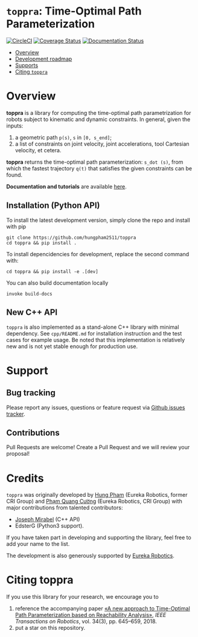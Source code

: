 # `toppra`: Time-Optimal Path Parameterization
[![CircleCI](https://circleci.com/gh/hungpham2511/toppra/tree/develop.svg?style=svg)](https://circleci.com/gh/hungpham2511/toppra/tree/develop)
[![Coverage Status](https://coveralls.io/repos/github/hungpham2511/toppra/badge.svg?branch=master)](https://coveralls.io/github/hungpham2511/toppra?branch=master)
[![Documentation Status](https://readthedocs.org/projects/toppra/badge/?version=latest)](https://toppra.readthedocs.io/en/latest/?badge=latest)


- [Overview](#overview)
- [Development roadmap](#development-roadmap)
- [Supports](#supports)
- [Citing `toppra`](#citing--toppra-)


# Overview

**toppra** is a library for computing the time-optimal path
parametrization for robots subject to kinematic and dynamic
constraints.  In general, given the inputs:

1. a geometric path `p(s)`, `s` in `[0, s_end]`;
2. a list of constraints on joint velocity, joint accelerations, tool
   Cartesian velocity, et cetera.

**toppra** returns the time-optimal path parameterization: `s_dot
(s)`, from which the fastest trajectory `q(t)` that satisfies the
given constraints can be found.

**Documentation and tutorials** are available [here](https://toppra.readthedocs.io/en/latest/index.html).


## Installation (Python API)

To install the latest development version, simply clone the repo and install with pip

``` shell
git clone https://github.com/hungpham2511/toppra
cd toppra && pip install .
```

To install depencidencies for development, replace the second command with:
``` shell
cd toppra && pip install -e .[dev]
```

You can also build documentation locally
``` shell
invoke build-docs
```

## New C++ API

`toppra` is also implemented as a stand-alone C++ library with minimal
dependency. See `cpp/README.md` for installation instruction and the
test cases for example usage. Be noted that this implementation is
relatively new and is not yet stable enough for production use.

# Support

## Bug tracking
Please report any issues, questions or feature request via 
[Github issues tracker](https://github.com/hungpham2511/toppra/issues).

## Contributions
Pull Requests are welcome! Create a Pull Request and we will review
your proposal!

# Credits

`toppra` was originally developed by [Hung
Pham](https://hungpham2511.github.com/) (Eureka Robotics, former CRI
Group) and [Phạm Quang Cường](https://www.ntu.edu.sg/home/cuong/)
(Eureka Robotics, CRI Group) with major contributions from talented
contributors:
- [Joseph Mirabel](https://github.com/jmirabel) (C++ API)
- EdsterG (Python3 support).

If you have taken part in developing and supporting the library, feel
free to add your name to the list.

The development is also generously supported by [Eureka Robotics](https://eurekarobotics.com/).

# Citing toppra
If you use this library for your research, we encourage you to 

1. reference the accompanying paper [«A new approach to Time-Optimal Path Parameterization based on Reachability Analysis»](https://www.researchgate.net/publication/318671280_A_New_Approach_to_Time-Optimal_Path_Parameterization_Based_on_Reachability_Analysis),
   *IEEE Transactions on Robotics*, vol. 34(3), pp. 645–659, 2018.
2. put a star on this repository.

